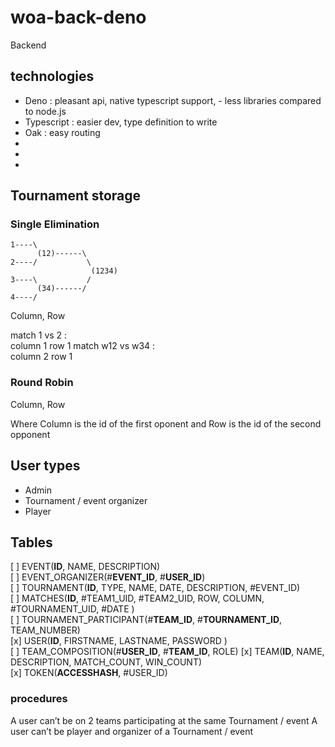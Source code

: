 # woa-back-deno

Backend

## technologies

- Deno : pleasant api, native typescript support, - less libraries compared to node.js
- Typescript : easier dev, type definition to write
- Oak : easy routing
-
-
-

## Tournament storage

### Single Elimination

```
1----\
      (12)------\
2----/           \
                  (1234)
3----\           /
      (34)------/
4----/

```

Column, Row

match 1 vs 2 :  
 column 1 row 1
match w12 vs w34 :  
 column 2 row 1

### Round Robin

Column, Row

Where Column is the id of the first oponent and Row is the id of the second opponent

## User types

- Admin
- Tournament / event organizer
- Player

## Tables

[ ] EVENT(**ID**, NAME, DESCRIPTION)  
[ ] EVENT_ORGANIZER(#**EVENT_ID**, #**USER_ID**)  
[ ] TOURNAMENT(**ID**, TYPE, NAME, DATE, DESCRIPTION, #EVENT_ID)  
[ ] MATCHES(**ID**, #TEAM1_UID, #TEAM2_UID, ROW, COLUMN, #TOURNAMENT_UID, #DATE )  
[ ] TOURNAMENT_PARTICIPANT(#**TEAM_ID**, #**TOURNAMENT_ID**, TEAM_NUMBER)  
[x] USER(**ID**, FIRSTNAME, LASTNAME, PASSWORD )  
[ ] TEAM_COMPOSITION(#**USER_ID**, #**TEAM_ID**, ROLE)
[x] TEAM(**ID**, NAME, DESCRIPTION, MATCH_COUNT, WIN_COUNT)  
[x] TOKEN(**ACCESSHASH**, #USER_ID)

### procedures

A user can’t be on 2 teams participating at the same Tournament / event
A user can’t be player and organizer of a Tournament / event

